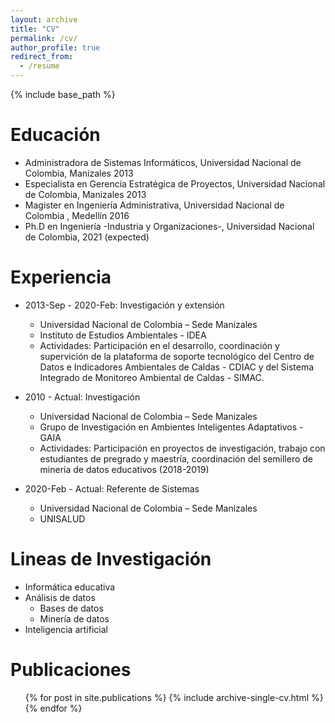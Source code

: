 ```yaml
---
layout: archive
title: "CV"
permalink: /cv/
author_profile: true
redirect_from:
  - /resume
---
```


{% include base_path %}

Educación
======
* Administradora de Sistemas Informáticos, Universidad Nacional de Colombia, Manizales 2013
* Especialista en Gerencia Estratégica de Proyectos, Universidad Nacional de Colombia, Manizales 2013
* Magister en Ingeniería Administrativa, Universidad Nacional de Colombia , Medellín 2016
* Ph.D en Ingeniería -Industria y Organizaciones-, Universidad Nacional de Colombia, 2021 (expected)

Experiencia
======
* 2013-Sep - 2020-Feb: Investigación y extensión
  * Universidad Nacional de Colombia – Sede Manizales
  * Instituto de Estudios Ambientales - IDEA
  * Actividades: Participación en el desarrollo, coordinación y supervición de la plataforma de soporte tecnológico del Centro de Datos e Indicadores Ambientales de Caldas - CDIAC y del Sistema Integrado de Monitoreo Ambiental de Caldas - SIMAC.

* 2010 - Actual: Investigación
  * Universidad Nacional de Colombia – Sede Manizales
  * Grupo de Investigación en Ambientes Inteligentes Adaptativos - GAIA
  * Actividades: Participación en proyectos de investigación, trabajo con estudiantes de pregrado y maestría, coordinación del semillero de minería de datos educativos (2018-2019)
  
* 2020-Feb - Actual: Referente de Sistemas
  * Universidad Nacional de Colombia – Sede Manizales
  * UNISALUD

Lineas de Investigación
======
* Informática educativa
* Análisis de datos
  * Bases de datos
  * Minería de datos
* Inteligencia artificial

Publicaciones
======
  <ul>{% for post in site.publications %}
    {% include archive-single-cv.html %}
  {% endfor %}</ul>
  

<!-- Talks
======
  <ul>{% for post in site.talks %}
    {% include archive-single-talk-cv.html %}
  {% endfor %}</ul>
  
Teaching
======
  <ul>{% for post in site.teaching %}
    {% include archive-single-cv.html %}
  {% endfor %}</ul>
  
Service and leadership
======
* Currently signed in to 43 different slack teams -->
